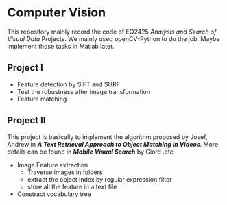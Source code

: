 # Computer Vision
This repository mainly record the code of EQ2425 *Analysis and Search of Visual Data* Projects.
We mainly used openCV-Python to do the job. Maybe implement those tasks in Matlab later.
## Project I
- Feature detection by SIFT and SURF
- Test the robustness after image transformation
- Feature matching
## Project II
This project is basically to implement the algorithm proposed by Josef, Andrew in ***A Text Retrieval Approach to Object Matching in Videos***. More details can be found in ***Mobile Visual Search*** by Giord .etc

- Image Feature extraction
  - Traverse images in folders
  - extract the object index by regular expression filter
  - store all the feature in a text file
- Constract vocabulary tree
